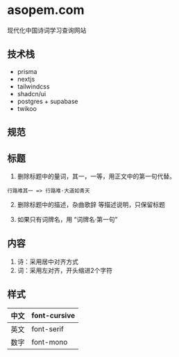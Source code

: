 # asopem.com

现代化中国诗词学习查询网站

## 技术栈

- prisma
- nextjs
- tailwindcss
- shadcn/ui
- postgres + supabase
- twikoo

## 规范

## 标题

1. 删除标题中的量词，其一，一等，用正文中的第一句代替。

```
行路难其一 => 行路难·大道如青天
```

2. 删除标题中的描述，杂曲歌辞 等描述说明，只保留标题

3. 如果只有词牌名，用 “词牌名·第一句”

## 内容

1. 诗：采用居中对齐方式
2. 词：采用左对齐，开头缩进2个字符

## 样式

| 中文 | font-cursive |
| ---- | ------------ |
| 英文 | font-serif   |
| 数字 | font-mono    |

